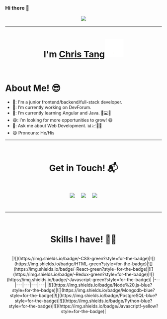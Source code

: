 ### Hi there 👋

<p align="center">
  <img src="https://miro.medium.com/max/2048/1*OohqW5DGh9CQS4hLY5FXzA.png" height="230"/>
</p>
<hr>
<h1 align="center">I'm <a href="https://github.com/ChrisTangSdy">Chris Tang<a><img src="https://github.com/Kathryn-Jie/Kathryn-Jie/blob/main/wave.gif" width="60px"/></h1>
<Br>
<h1>About Me! 😎</h1>

- 🏫: I'm a junior frontend/backend/full-stack developer.
- 🔭: I’m currently working on DevForum.
- 🌱: I’m currently learning Angular and Java. 🧠💻🤖
- 😄: I’m looking for more opportunities to grow! 😄
- 💬: Ask me about Web Development. 📊📈🤖🧠
- 😄  Pronouns: He/His
  
<hr>
<Br>
<h1 align="center">Get in Touch! 📬</h1>
<Br>
<p align="center">
<a href="https://www.linkedin.com/in/chris-tang-syd/" target="blank"><img align="center" src="https://img.shields.io/badge/-christang-0077B5?style=for-the-badge&logo=linkedin" /></a> &nbsp;&nbsp;&nbsp;  <a href="mailto:christang@gmail.com" target="blank"><img align="center" src="https://img.shields.io/badge/-christang-D14836?style=for-the-badge&logo=gmail?logoColor=white" /></a>    &nbsp;&nbsp;&nbsp;       <a href="https://github.com/ChrisTangSdy" target="blank"><img align="center" src="https://img.shields.io/badge/-christang-100000?style=for-the-badge&logo=github" /></a>
</p>
  
<Br>
<hr>
<Br>
<h1 align="center">Skills I have! 🤸‍♂</h1>
<Br>

<div align="center">
|![](https://img.shields.io/badge/-CSS-green?style=for-the-badge)|![](https://img.shields.io/badge/HTML-green?style=for-the-badge)|![](https://img.shields.io/badge/-React-green?style=for-the-badge)|![](https://img.shields.io/badge/-Redux-green?style=for-the-badge)|![](https://img.shields.io/badge/-Javascript-green?style=for-the-badge)|
|---|---|---|---|---|
|![](https://img.shields.io/badge/Node%20.js-blue?style=for-the-badge)|![](https://img.shields.io/badge/Mongodb-blue?style=for-the-badge)|![](https://img.shields.io/badge/PostgreSQL-blue?style=for-the-badge)|![](https://img.shields.io/badge/Python-blue?style=for-the-badge)|![](https://img.shields.io/badge/Javascript!-yellow?style=for-the-badge)|
  </div>


